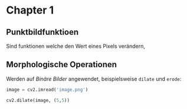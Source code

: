 # Chapter 1

## Punktbildfunktioen

Sind funktionen welche den Wert eines Pixels verändern,


## Morphologische Operationen

Werden auf *Binäre Bilder* angewendet, beispielsweise
`dilate` und `erode`:

```python
image = cv2.imread('image.png')

cv2.dilate(image, (5,5))
```